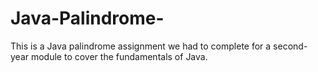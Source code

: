 # Java-Palindrome-
This is a Java palindrome assignment we had to complete for a second-year module to cover the fundamentals of Java.
